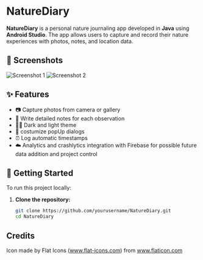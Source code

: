 # NatureDiary

**NatureDiary** is a personal nature journaling app developed in **Java** using **Android Studio**. 
The app allows users to capture and record their nature experiences with photos, notes, and location data.

## 📸 Screenshots

<!-- Add your screenshots here -->
![Screenshot 1](path/to/screenshot1.png)
![Screenshot 2](path/to/screenshot2.png)

## ✨ Features

- 📷 Capture photos from camera or gallery  
- 📝 Write detailed notes for each observation  
- 🌙🔆 Dark and light theme
- 🎉 costumize popUp dialogs
- ⏰ Log automatic timestamps
- ☁️ Analytics and crashlytics integration with Firebase for possible future data addition and project control

## 🚀 Getting Started

To run this project locally:

1. **Clone the repository:**
   ```bash
   git clone https://github.com/yourusername/NatureDiary.git
   cd NatureDiary

## Credits
Icon made by Flat Icons (www.flat-icons.com) from www.flaticon.com
